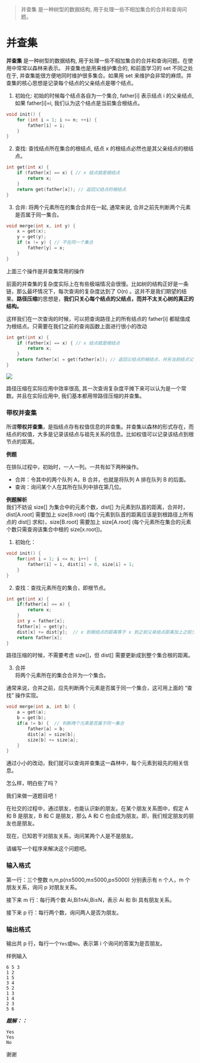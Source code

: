 > 并查集 是一种树型的数据结构, 用于处理一些不相加集合的合并和查询问题。

# 并查集

**并查集** 是一种树型的数据结构, 用于处理一些不相加集合的合并和查询问题。在使用中常常以森林来表示。 并查集也是用来维护集合的, 和前面学习的 set 不同之处在于, 并查集能很方便地同时维护很多集合。如果用 set 来维护会非常的麻烦。并查集的核心思想是记录每个结点的父亲结点是哪个结点。

1) 初始化: 初始的时候每个结点各自为一个集合, father[i] 表示结点 i 的父亲结点, 如果 father[i]=i, 我们认为这个结点是当前集合根结点。

```cpp
void init() {
    for (int i = 1; i <= n; ++i) {
        father[i] = i;
    }
}
```

2) 查找: 查找结点所在集合的根结点, 结点 x 的根结点必然也是其父亲结点的根结点。

```cpp
int get(int x) {
    if (father[x] == x) { // x 结点就是根结点
        return x; 
    }
    return get(father[x]); // 返回父结点的根结点
}
```

3) 合并: 将两个元素所在的集合合并在一起, 通常来说, 合并之前先判断两个元素是否属于同一集合。

```cpp
void merge(int x, int y) {
    x = get(x);
    y = get(y);
    if (x != y) { // 不在同一个集合
        father[y] = x;
    }
}
```

上面三个操作是并查集常用的操作

前面的并查集的复杂度实际上在有些极端情况会很慢。比如树的结构正好是一条链，那么最坏情况下，每次查询的复杂度达到了 O(n) 。这并不是我们期望的结果。**路径压缩**的思想是，**我们只关心每个结点的父结点，而并不太关心树的真正的结构。**

这样我们在一次查询的时候，可以把查询路径上的所有结点的 father[i] 都赋值成为根结点。只需要在我们之前的查询函数上面进行很小的改动

```cpp
int get(int x) {
    if (father[x] == x) { // x 结点就是根结点
        return x; 
    }
    return father[x] = get(father[x]); // 返回父结点的根结点，并另当前结点父结点直接为根结点
}
```

![](https://img-blog.csdn.net/20180609171300274)

路径压缩在实际应用中效率很高, 其一次查询复杂度平摊下来可以认为是一个常数。并且在实际应用中, 我们基本都用带路径压缩的并查集。

### **带权并查集**

所谓**带权并查集**，是指结点存有权值信息的并查集。并查集以森林的形式存在，而结点的权值，大多是记录该结点与祖先关系的信息。比如权值可以记录该结点到根节点的距离。

**例题**

在排队过程中，初始时，一人一列。一共有如下两种操作。

*   合并：令其中的两个队列 A，B 合并，也就是将队列 A 排在队列 B 的后面。
*   查询：询问某个人在其所在队列中排在第几位。

**例题解析**  
我们不妨设 size[] 为集合中的元素个数，dist[] 为元素到队首的距离，合并时，dist[A.root] 需要加上 size[B.root] (每个元素到队首的距离应该是到根路径上所有点的 dist[] 求和)，size[B.root] 需要加上 size[A.root] (每个元素所在集合的元素个数只需查询该集合中根的 size[x.root])。

1) 初始化：

```cpp
void init() {
    for(int i = 1; i <= n; i++)  {
        father[i] = i, dist[i] = 0, size[i] = 1;
    }
}
```

2) 查找：查找元素所在的集合，即根节点。

```cpp
int get(int x) {
    if(father[x] == x) {
        return x;        
    }
    int y = father[x];
    father[x] = get(y);
    dist[x] += dist[y];  // x 到根结点的距离等于 x 到之前父亲结点距离加上之前父亲结点到根结点的距离
    return father[x];
}
```

路径压缩的时候，不需要考虑 size[]，但 dist[] 需要更新成到整个集合根的距离。

3) 合并  
将两个元素所在的集合合并为一个集合。

通常来说，合并之前，应先判断两个元素是否属于同一个集合，这可用上面的 “查找” 操作实现。

```cpp
void merge(int a, int b) {
    a = get(a);
    b = get(b);
    if(a != b) {  // 判断两个元素是否属于同一集合
        father[a] = b;
        dist[a] = size[b];
        size[b] += size[a];
    }
}
```

通过小小的改动，我们就可以查询并查集这一森林中，每个元素到祖先的相关信息。

怎么样，明白些了吗？

我们来做一道题目吧！

在社交的过程中，通过朋友，也能认识新的朋友。在某个朋友关系图中，假定 A 和 B 是朋友，B 和 C 是朋友，那么 A 和 C 也会成为朋友。即，我们规定朋友的朋友也是朋友。

现在，已知若干对朋友关系，询问某两个人是不是朋友。

请编写一个程序来解决这个问题吧。

### 输入格式

第一行：三个整数 n,m,p(n≤5000,m≤5000,p≤5000) 分别表示有 n 个人，m 个朋友关系，询问 p 对朋友关系。

接下来 m 行：每行两个数 Ai,Bi1≤Ai,Bi≤N，表示 Ai​ 和 Bi 具有朋友关系。

接下来 p 行：每行两个数，询问两人是否为朋友。

### 输出格式

输出共 p 行，每行一个`Yes`或`No`。表示第 i 个询问的答案为是否朋友。

样例输入

```
6 5 3
1 2
1 5
3 4
5 2
1 3
1 4
2 3
5 6
```

_**题解：：**_

```
Yes
Yes
No
```

谢谢